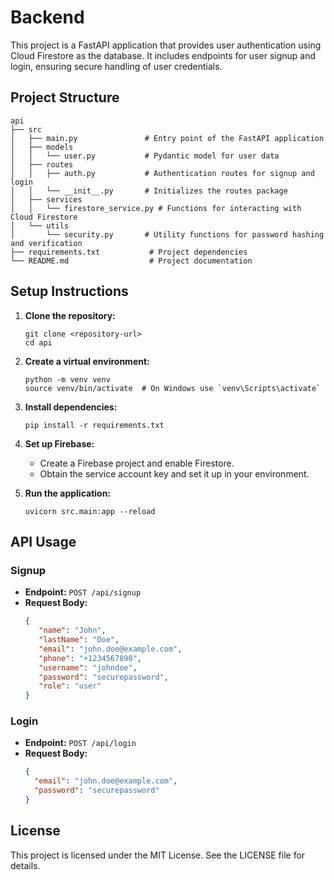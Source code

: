 # Backend

This project is a FastAPI application that provides user authentication using Cloud Firestore as the database. It includes endpoints for user signup and login, ensuring secure handling of user credentials.

## Project Structure

```
api
├── src
│   ├── main.py               # Entry point of the FastAPI application
│   ├── models
│   │   └── user.py           # Pydantic model for user data
│   ├── routes
│   │   ├── auth.py           # Authentication routes for signup and login
│   │   └── __init__.py       # Initializes the routes package
│   ├── services
│   │   └── firestore_service.py # Functions for interacting with Cloud Firestore
│   └── utils
│       └── security.py       # Utility functions for password hashing and verification
├── requirements.txt           # Project dependencies
└── README.md                  # Project documentation
```

## Setup Instructions

1. **Clone the repository:**
   ```
   git clone <repository-url>
   cd api
   ```

2. **Create a virtual environment:**
   ```
   python -m venv venv
   source venv/bin/activate  # On Windows use `venv\Scripts\activate`
   ```

3. **Install dependencies:**
   ```
   pip install -r requirements.txt
   ```

4. **Set up Firebase:**
   - Create a Firebase project and enable Firestore.
   - Obtain the service account key and set it up in your environment.

5. **Run the application:**
   ```
   uvicorn src.main:app --reload
   ```

## API Usage

### Signup

- **Endpoint:** `POST /api/signup`
- **Request Body:**
   ```json
   {
      "name": "John",
      "lastName": "Doe",
      "email": "john.doe@example.com",
      "phone": "+1234567890",
      "username": "johndoe",
      "password": "securepassword",
      "role": "user"
   }
   ```

### Login

- **Endpoint:** `POST /api/login`
- **Request Body:**
  ```json
  {
    "email": "john.doe@example.com",
    "password": "securepassword"
  }
  ```

## License

This project is licensed under the MIT License. See the LICENSE file for details.